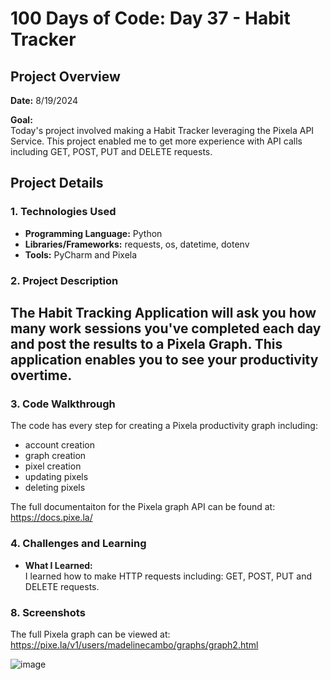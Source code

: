 # 100 Days of Code: Day 37 - Habit Tracker

## Project Overview
**Date:** 8/19/2024

**Goal:**  
Today's project involved making a Habit Tracker leveraging the Pixela API Service. This project enabled me to get more experience with API calls including GET, POST, PUT and DELETE requests. 
## Project Details
### 1. Technologies Used
- **Programming Language:** Python
- **Libraries/Frameworks:** requests, os, datetime, dotenv
- **Tools:** PyCharm and Pixela

### 2. Project Description
The Habit Tracking Application will ask you how many work sessions you've completed each day and post the results to a Pixela Graph. This application enables you to see your productivity overtime.
-

### 3. Code Walkthrough
The code has every step for creating a Pixela productivity graph including:
- account creation
- graph creation
- pixel creation
- updating pixels
- deleting pixels

The full documentaiton for the Pixela graph API can be found at: https://docs.pixe.la/ 

### 4. Challenges and Learning

- **What I Learned:**  
  I learned how to make HTTP requests including: GET, POST, PUT and DELETE requests.



### 8. Screenshots 
The full Pixela graph can be viewed at: https://pixe.la/v1/users/madelinecambo/graphs/graph2.html

![image](https://github.com/user-attachments/assets/9408440a-dbb1-4309-9838-150cbccb27a0)
